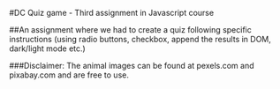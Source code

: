 #DC Quiz game - Third assignment in Javascript course

##An assignment where we had to create a quiz following specific instructions (using radio buttons, checkbox, append the results in DOM, dark/light mode etc.)

###Disclaimer: The animal images can be found at pexels.com and pixabay.com and are free to use.
